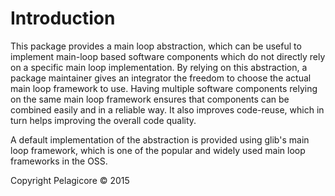 
Introduction   
============

This package provides a main loop abstraction, which can be useful to implement main-loop based software components which do not directly rely on a specific main loop implementation. By relying on this abstraction, a package maintainer gives an integrator the freedom to choose the actual main loop framework to use. Having multiple software components relying on the same main loop framework ensures that components can be combined easily and in a reliable way. It also improves code-reuse, which in turn helps improving the overall code quality.

A default implementation of the abstraction is provided using glib's main loop framework, which is one of the popular and widely used main loop frameworks in the OSS.

Copyright Pelagicore &copy; 2015

